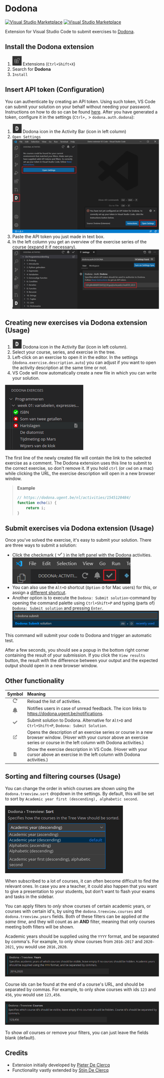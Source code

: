 # Dodona

[![Visual Studio Marketplace](https://vsmarketplacebadge.apphb.com/version-short/thepieterdc.dodona-plugin-vscode.svg)](https://marketplace.visualstudio.com/items?itemName=thepieterdc.dodona-plugin-vscode)
[![Visual Studio Marketplace](https://vsmarketplacebadge.apphb.com/installs-short/thepieterdc.dodona-plugin-vscode.svg?style=flat-square)](https://marketplace.visualstudio.com/items?itemName=thepieterdc.dodona-plugin-vscode)

Extension for Visual Studio Code to submit exercises to [Dodona](https://dodona.ugent.be/).

## Install the Dodona extension

1. <img src="assets/extensions-view-icon.png" alt="Extensions" width=30px; /> Extensions (`Ctrl+Shift+X`)
2. Search for **Dodona**
3. `Install`

## Insert API token (Configuration)

You can authenticate by creating an API token. Using such token, VS Code can submit your solution on your behalf without needing your password. Instructions on how to do so can be found [here](https://dodona-edu.github.io/guides/creating-an-api-token/). After you have generated a token, configure it in the settings (`Ctrl+,` > `dodona.auth.dodona`):

1. <img src="assets/sideview.png" alt="cogwheel" width=30px;/> Dodona icon in the Activity Bar (icon in left column)
2. `Open Settings`
   ![Open settings](assets/open-settings.png)
3. Paste the API token you just made in text box.
4. In the left column you get an overview of the exercise series of the course (expand it if necessary).
   ![API token](assets/api-token.png)

## Creating new exercises via Dodona extension (Usage)

1. <img src="assets/sideview.png" alt="sideview" width=30px;/> Dodona icon in the Activity Bar (icon in left column).
2. Select your course, series, and exercise in the tree.
3. Left-click on an exercise to open it in the editor. In the settings (`dodona.exercise.description.auto`) you can adjust if you want to open the activity description at the same time or not.
4. VS Code will now automatically create a new file in which you can write your solution.

<img src="assets/sideview-example.png" alt="sideview-example"/>

The first line of the newly created file will contain the link to the selected exercise as a comment. The Dodona extension uses this line to submit to the correct exercise, so don't remove it. If you hold `ctrl` (or `cmd` on a mac) while clicking the URL, the exercise description will open in a new browser window.

> **Example**
>
> ```javascript
> // https://dodona.ugent.be/nl/activities/1545120484/
> function echo(i) {
>     return i;
> }
> ```

## Submit exercises via Dodona extension (Usage)

Once you've solved the exercise, it's easy to submit your solution. There are three ways to submit a solution:

* Click the checkmark ( <img src="assets/content-page-read.svg" alt="checkmark" width=15px;/> ) in the left panel with the Dodona activities.![Checkmark](assets/check-mark.png)
* You can also use the `Alt+D` shortcut (`Option-D` for Mac users) for this, or assign a [different shortcut](https://code.visualstudio.com/docs/getstarted/keybindings#_keyboard-shortcuts-editor).
* Another option is to execute the `Dodona: Submit solution`-command by opening the command palette using `Ctrl+Shift+P` and typing (parts of) `Dodona: Submit solution` and pressing `Enter`.![Submit](assets/submit2.png)

This command will submit your code to Dodona and trigger an automatic test.

After a few seconds, you should see a popup in the bottom right corner containing the result of your submission. If you click the `View results` button, the result with the difference between your output and the expected output should open in a new browser window.

## Other functionality
|                                 Symbol                                 | Meaning                                                                                                                                                                               |
| :--------------------------------------------------------------------: | :------------------------------------------------------------------------------------------------------------------------------------------------------------------------------------ |
|       <img src="assets/refresh.svg" alt="refresh" width=15px;/>        | Reload the list of activities.                                                                                                                                                        |
|  <img src="assets/notification.svg" alt="notification" width=15px;/>   | Notifies users in case of unread feedback. The icon links to https://dodona.ugent.be/notifications.                                                                                   |
| <img src="assets/content-page-read.svg" alt="checkmark" width=15px;/>  | Submit solution to Dodona. Alternative for `Alt+D` and `Ctrl+Shift+P`, `Dodona: Submit Solution`.                                                                                     |
|          <img src="assets/edit.svg" alt="edit" width=15px;/>           | Opens the description of an exercise series or course in a new browser window. (Hover with your cursor above an exercise series or course in the left column with Dodona activities.) |
| <img src="assets/open-description.svg" alt="description" width=15px;/> | Show the exercise description in VS Code. (Hover with your cursor above an exercise in the left column with Dodona activities.)                                                       |

## Sorting and filtering courses (Usage)

You can change the order in which courses are shown using the `dodona.treeview.sort` dropdown in the settings. By default, this will be set to sort by `Academic year first (descending), alphabetic second`.

![Sorting](assets/sort-example.png)

When subscribed to a lot of courses, it can often become difficult to find the relevant ones. In case you are a teacher, it could also happen that you want to give a presentation to your students, but don't want to flash your exams and tasks in the sidebar.

You can apply filters to _only_ show courses of certain academic years, or courses with certain id's, by using the `dodona.treeview.courses` and `dodona.treeview.years` fields. Both of these filters can be applied _at the same time_, and they will count as an **AND** filter, meaning that only courses meeting both filters will be shown.

Academic years should be supplied using the `YYYY` format, and be separated by comma's. For example, to only show courses from `2016-2017` and `2020-2021`, you would use `2016,2020`.

![FilterYears](assets/filter-years-example.png)

Course ids can be found at the end of a course's URL, and should be separated by commas. For example, to only show courses with ids `123` and `456`, you would use `123,456`.

![FilterCourses](assets/filter-courses-example.png)

To show _all_ courses or remove your filters, you can just leave the fields blank (default).

## Credits

-   Extension initially developed by [Pieter De Clercq](https://thepieterdc.github.io/)
-   Functionality vastly extended by [Stijn De Clercq](https://github.com/stijndcl)
